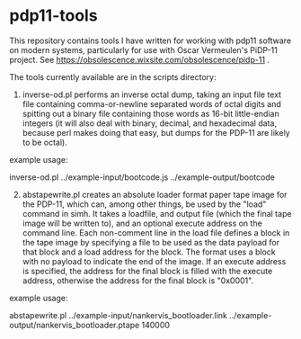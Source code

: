 # pdp11-tools
This repository contains tools I have written for working with pdp11 software on modern systems, particularly for use with Oscar Vermeulen's PiDP-11 project. See https://obsolescence.wixsite.com/obsolescence/pidp-11 .

The tools currently available are in the scripts directory:

1) inverse-od.pl performs an inverse octal dump, taking an input file text file containing comma-or-newline separated words of octal digits and spitting out a binary file containing those words as 16-bit little-endian integers (it will also deal with binary, decimal, and hexadecimal data, because perl makes doing that easy, but dumps for the PDP-11 are likely to be octal).

example usage:

inverse-od.pl ../example-input/bootcode.js ../example-output/bootcode

2) abstapewrite.pl creates an absolute loader format paper tape image for the PDP-11, which can, among other things,  be used by the "load" command in simh. It takes a loadfile, and output file (which the final tape image will be written to), and an optional execute address on the command line. Each non-comment line in the load file defines a block in the tape image by specifying a file to be used as the data payload for that block and a load address for the block. The format uses a block with no payload to indicate the end of the image. If an execute address is specified, the address for the final block is filled with the execute address, otherwise the address for the final block is "0x0001".

example usage:

abstapewrite.pl ../example-input/nankervis_bootloader.link ../example-output/nankervis_bootloader.ptape 140000
